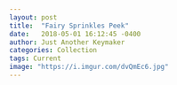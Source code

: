 ```yaml
---
layout: post
title:  "Fairy Sprinkles Peek"
date:   2018-05-01 16:12:45 -0400
author: Just Another Keymaker
categories: Collection
tags: Current
image: "https://i.imgur.com/dvQmEc6.jpg"
---
```

